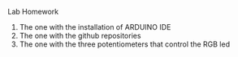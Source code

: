Lab Homework
1. The one with the installation of ARDUINO IDE
2. The one with the github repositories
3. The one with the three potentiometers that control the RGB led
